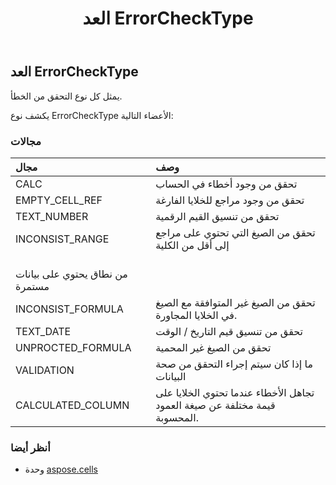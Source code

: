 ﻿---
title: العد ErrorCheckType
second_title: Aspose.Cells for Python via .NET API المراجع
description:
type: docs
weight: 2010
url: /ar/python-net/aspose.cells/errorchecktype/
is_root: false
---
##  العد ErrorCheckType
يمثل كل نوع التحقق من الخطأ.



يكشف نوع ErrorCheckType الأعضاء التالية:

###  مجالات
| مجال| وصف|
| :- | :- |
| CALC | تحقق من وجود أخطاء في الحساب|
| EMPTY_CELL_REF | تحقق من وجود مراجع للخلايا الفارغة|
| TEXT_NUMBER | تحقق من تنسيق القيم الرقمية|
| INCONSIST_RANGE |تحقق من الصيغ التي تحتوي على مراجع إلى أقل من الكلية<br/> من نطاق يحتوي على بيانات مستمرة|
| INCONSIST_FORMULA | تحقق من الصيغ غير المتوافقة مع الصيغ في الخلايا المجاورة.|
| TEXT_DATE | تحقق من تنسيق قيم التاريخ / الوقت|
| UNPROCTED_FORMULA | تحقق من الصيغ غير المحمية|
| VALIDATION | ما إذا كان سيتم إجراء التحقق من صحة البيانات|
| CALCULATED_COLUMN | تجاهل الأخطاء عندما تحتوي الخلايا على قيمة مختلفة عن صيغة العمود المحسوبة.|



###  أنظر أيضا
* وحدة [aspose.cells](..)
